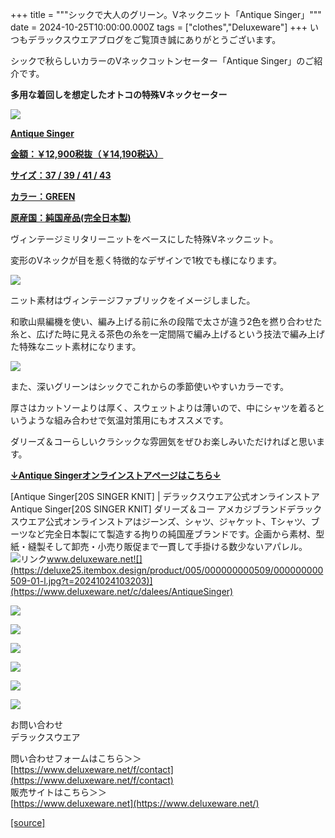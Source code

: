 +++
title = """シックで大人のグリーン。Vネックニット「Antique Singer」"""
date = 2024-10-25T10:00:00.000Z
tags = ["clothes","Deluxeware"]
+++
いつもデラックスウエアブログをご覧頂き誠にありがとうございます。

シックで秋らしいカラーのVネックコットンセーター「Antique Singer」のご紹介です。

**多用な着回しを想定したオトコの特殊Vネックセーター**

[![](https://stat.ameba.jp/user_images/20241025/16/deluxeware/5a/e1/j/o0800080015502060446.jpg)](https://www.deluxeware.net/c/dalees/AntiqueSinger)

**[Antique Singer](https://www.deluxeware.net/c/dalees/AntiqueSinger)**

**[金額：￥12,900税抜（￥14,190税込）](https://www.deluxeware.net/c/dalees/AntiqueSinger)**

**[サイズ：37 / 39 / 41 / 43](https://www.deluxeware.net/c/dalees/AntiqueSinger)**

**[カラー：GREEN](https://www.deluxeware.net/c/dalees/AntiqueSinger)**

**[原産国：純国産品(完全日本製)](https://www.deluxeware.net/c/dalees/AntiqueSinger)**

ヴィンテージミリタリーニットをベースにした特殊Vネックニット。

変形のVネックが目を惹く特徴的なデザインで1枚でも様になります。

[![](https://stat.ameba.jp/user_images/20241025/16/deluxeware/6c/c3/j/o0800080015502057256.jpg)](https://stat.ameba.jp/user_images/20241025/16/deluxeware/6c/c3/j/o0800080015502057256.jpg)

ニット素材はヴィンテージファブリックをイメージしました。

和歌山県編機を使い、編み上げる前に糸の段階で太さが違う2色を撚り合わせた糸と、広げた時に見える茶色の糸を一定間隔で編み上げるという技法で編み上げた特殊なニット素材になります。

[![](https://stat.ameba.jp/user_images/20241025/16/deluxeware/f4/c4/j/o0800080015502057250.jpg)](https://stat.ameba.jp/user_images/20241025/16/deluxeware/f4/c4/j/o0800080015502057250.jpg)

また、深いグリーンはシックでこれからの季節使いやすいカラーです。

厚さはカットソーよりは厚く、スウェットよりは薄いので、中にシャツを着るというような組み合わせで気温対策用にもオススメです。

ダリーズ＆コーらしいクラシックな雰囲気をぜひお楽しみいただければと思います。

**[↓Antique Singerオンラインストアページはこちら↓](https://www.deluxeware.net/c/dalees/AntiqueSinger)**

[Antique Singer\[20S SINGER KNIT\] | デラックスウエア公式オンラインストアAntique Singer\[20S SINGER KNIT\] ダリーズ＆コー アメカジブランドデラックスウエア公式オンラインストアはジーンズ、シャツ、ジャケット、Tシャツ、ブーツなど完全日本製にて製造する拘りの純国産ブランドです。企画から素材、型紙・縫製そして卸売・小売り販促まで一貫して手掛ける数少ないアパレル。![リンク](https://c.stat100.ameba.jp/ameblo/symbols/v3.20.0/svg/gray/editor_link.svg)www.deluxeware.net![](https://deluxe25.itembox.design/product/005/000000000509/000000000509-01-l.jpg?t=20241024103203)](https://www.deluxeware.net/c/dalees/AntiqueSinger)

[![](https://stat.ameba.jp/user_images/20241016/14/deluxeware/bc/37/j/o0930015015498595508.jpg?caw=800)](https://www.deluxeware.net/c/tokusyu)

[![](https://stat.ameba.jp/user_images/20241007/16/deluxeware/df/96/j/o0800026015495163803.jpg?caw=800)](https://www.deluxeware.net/)

[![](https://stat.ameba.jp/user_images/20240614/12/deluxeware/fb/b4/j/o0800026015451324172.jpg?caw=800)](https://www.deluxeware.net/c/2024FWreserveall)

[![](https://stat.ameba.jp/user_images/20240315/15/deluxeware/04/7f/j/o0800026015413271803.jpg?caw=800)](https://www.instagram.com/deluxeware/?hl=ja)

[![](https://stat.ameba.jp/user_images/20220415/12/deluxeware/3b/ce/j/o0800026015103175481.jpg?caw=800)](https://www.deluxeware.net/f/headstore)

[![](https://stat.ameba.jp/user_images/20220415/12/deluxeware/d7/c6/j/o0800026015103175487.jpg?caw=800)](https://www.deluxeware.net/)

お問い合わせ  
デラックスウエア

問い合わせフォームはこちら＞＞  
[https://www.deluxeware.net/f/contact](https://www.deluxeware.net/f/contact)  
販売サイトはこちら＞＞  
[https://www.deluxeware.net](https://www.deluxeware.net/)

[[source]](https://ameblo.jp/deluxeware/entry-12872585125.html)

